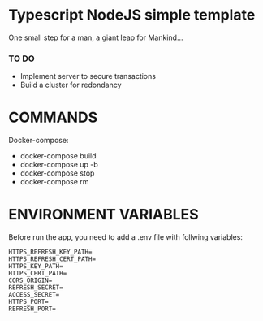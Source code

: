 # Typescript NodeJS simple template

One small step for a man, a giant leap for Mankind...

### TO DO

- Implement server to secure transactions
- Build a cluster for redondancy

# COMMANDS

Docker-compose:

- docker-compose build
- docker-compose up -b
- docker-compose stop
- docker-compose rm

# ENVIRONMENT VARIABLES

Before run the app, you need to add a .env file with follwing variables:

```
HTTPS_REFRESH_KEY_PATH=
HTTPS_REFRESH_CERT_PATH=
HTTPS_KEY_PATH=
HTTPS_CERT_PATH=
CORS_ORIGIN=
REFRESH_SECRET=
ACCESS_SECRET=
HTTPS_PORT=
REFRESH_PORT=
```
